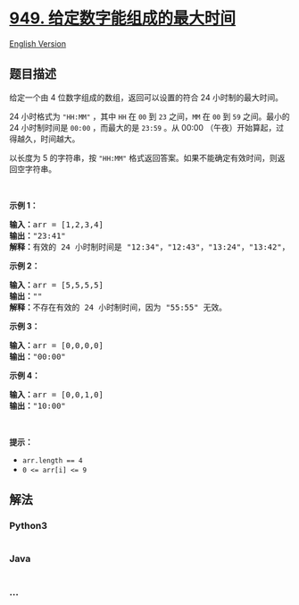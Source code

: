 # [949. 给定数字能组成的最大时间](https://leetcode-cn.com/problems/largest-time-for-given-digits)

[English Version](https://github.com/yanglr/leetcode-ac/blob/master/assets/0900-0999/0949.Largest%20Time%20for%20Given%20Digits/README_EN.md)

## 题目描述

<!-- 这里写题目描述 -->

<p>给定一个由 4 位数字组成的数组，返回可以设置的符合 24 小时制的最大时间。</p>

<p>24 小时格式为 <code>"HH:MM"</code> ，其中 <code>HH</code> 在 <code>00</code> 到 <code>23</code> 之间，<code>MM</code> 在 <code>00</code> 到 <code>59</code> 之间。最小的 24 小时制时间是 <code>00:00</code> ，而最大的是 <code>23:59</code> 。从 00:00 （午夜）开始算起，过得越久，时间越大。</p>

<p>以长度为 5 的字符串，按 <code>"HH:MM"</code> 格式返回答案。如果不能确定有效时间，则返回空字符串。</p>

<p> </p>

<p><strong>示例 1：</strong></p>

<pre>
<strong>输入：</strong>arr = [1,2,3,4]
<strong>输出：</strong>"23:41"
<strong>解释：</strong>有效的 24 小时制时间是 "12:34"，"12:43"，"13:24"，"13:42"，"14:23"，"14:32"，"21:34"，"21:43"，"23:14" 和 "23:41" 。这些时间中，"23:41" 是最大时间。
</pre>

<p><strong>示例 2：</strong></p>

<pre>
<strong>输入：</strong>arr = [5,5,5,5]
<strong>输出：</strong>""
<strong>解释：</strong>不存在有效的 24 小时制时间，因为 "55:55" 无效。
</pre>

<p><strong>示例 3：</strong></p>

<pre>
<strong>输入：</strong>arr = [0,0,0,0]
<strong>输出：</strong>"00:00"
</pre>

<p><strong>示例 4：</strong></p>

<pre>
<strong>输入：</strong>arr = [0,0,1,0]
<strong>输出：</strong>"10:00"
</pre>

<p> </p>

<p><strong>提示：</strong></p>

<ul>
	<li><code>arr.length == 4</code></li>
	<li><code>0 <= arr[i] <= 9</code></li>
</ul>


## 解法

<!-- 这里可写通用的实现逻辑 -->

<!-- tabs:start -->

### **Python3**

<!-- 这里可写当前语言的特殊实现逻辑 -->

```python

```

### **Java**

<!-- 这里可写当前语言的特殊实现逻辑 -->

```java

```

### **...**

```

```

<!-- tabs:end -->
